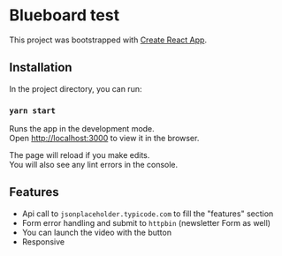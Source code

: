 # Blueboard test

This project was bootstrapped with [Create React App](https://github.com/facebook/create-react-app).

## Installation

In the project directory, you can run:

### `yarn start`

Runs the app in the development mode.<br />
Open [http://localhost:3000](http://localhost:3000) to view it in the browser.

The page will reload if you make edits.<br />
You will also see any lint errors in the console.

## Features
- Api call to `jsonplaceholder.typicode.com` to fill the "features" section
- Form error handling and submit to `httpbin` (newsletter Form as well)
- You can launch the video with the button
- Responsive